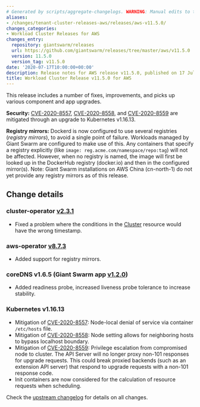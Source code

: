 ```yaml
---
# Generated by scripts/aggregate-changelogs. WARNING: Manual edits to this files will be overwritten.
aliases:
- /changes/tenant-cluster-releases-aws/releases/aws-v11.5.0/
changes_categories:
- Workload Cluster Releases for AWS
changes_entry:
  repository: giantswarm/releases
  url: https://github.com/giantswarm/releases/tree/master/aws/v11.5.0
  version: 11.5.0
  version_tag: v11.5.0
date: '2020-07-17T10:00:00+00:00'
description: Release notes for AWS release v11.5.0, published on 17 July 2020, 10:00
title: Workload Cluster Release v11.5.0 for AWS
---
```


This release includes a number of fixes, improvements, and picks up various component and app upgrades.

**Security:** [CVE-2020-8557](https://github.com/kubernetes/kubernetes/issues/93032), [CVE-2020-8558](https://github.com/kubernetes/kubernetes/issues/92315), and [CVE-2020-8559](https://github.com/kubernetes/kubernetes/issues/92914) are mitigated through an upgrade to Kubernetes v1.16.13.

**Registry mirrors:** Dockerd is now configured to use several registries (_registry mirrors_), to avoid a single point of failure. Workloads managed by Giant Swarm are configured to make use of this. Any containers that specify a registry explicitly (like `image: reg.acme.com/namespace/repo:tag`) will not be affected. However, when no registry is named, the image will first be looked up in the DockerHub registry (docker.io) and then in the configured mirror(s).
Note: Giant Swarm installations on AWS China (cn-north-1) do not yet provide any registry mirrors as of this release.

## Change details

### cluster-operator [v2.3.1](https://github.com/giantswarm/cluster-operator/blob/master/CHANGELOG.md#231---2020-07-14)

- Fixed a problem where the conditions in the [Cluster](https://docs.giantswarm.io/reference/cp-k8s-api/clusters.cluster.x-k8s.io/) resource would have the wrong timestamp.

### aws-operator [v8.7.3](https://github.com/giantswarm/aws-operator/blob/master/CHANGELOG.md#873---2020-07-15)

- Added support for registry mirrors.

### coreDNS v1.6.5 (Giant Swarm app [v1.2.0](https://github.com/giantswarm/coredns-app/blob/master/CHANGELOG.md#v120-2020-07-13))

- Added readiness probe, increased liveness probe tolerance to increase stability.

### Kubernetes v1.16.13

- Mitigation of [CVE-2020-8557](https://github.com/kubernetes/kubernetes/issues/93032): Node-local denial of service via container `/etc/hosts` file.
- Mitigation of [CVE-2020-8558](https://github.com/kubernetes/kubernetes/issues/92315): Node setting allows for neighboring hosts to bypass localhost boundary.
- Mitigation of [CVE-2020-8559](https://github.com/kubernetes/kubernetes/issues/92914): Privilege escalation from compromised node to cluster. The API Server will no longer proxy non-101 responses for upgrade requests. This could break proxied backends (such as an extension API server) that respond to upgrade requests with a non-101 response code.
- Init containers are now considered for the calculation of resource requests when scheduling.

Check the [upstream changelog](https://github.com/kubernetes/kubernetes/blob/master/CHANGELOG/CHANGELOG-1.16.md#v11613) for details on all changes.
